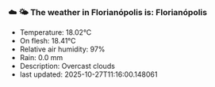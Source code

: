 ### ☁️ 🌤️  The weather in Florianópolis is: Florianópolis

- Temperature: 18.02°C
- On flesh: 18.41°C
- Relative air humidity: 97%
- Rain: 0.0 mm
- Description: Overcast clouds
- last updated: 2025-10-27T11:16:00.148061
